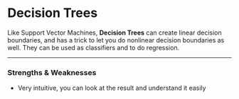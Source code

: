# Decision Trees

Like Support Vector Machines, **Decision Trees** can create linear decision boundaries, and has a trick to let you do nonlinear decision boundaries as well. They can be used as classifiers and to do regression.

***

### Strengths & Weaknesses

- Very intuitive, you can look at the result and understand it easily